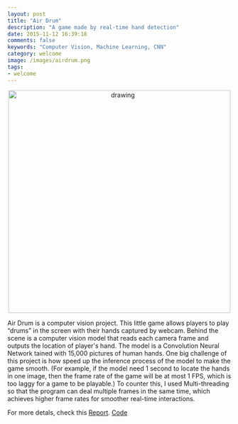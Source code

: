 ```yaml
---
layout: post
title: "Air Drum"
description: "A game made by real-time hand detection"
date: 2015-11-12 16:39:18
comments: false
keywords: "Computer Vision, Machine Learning, CNN"
category: welcome
image: /images/airdrum.png
tags:
- welcome
---
```

<p style="text-align:center;">
<img src="/webpage/images/airdrum.png" alt="drawing" width="500">
</p>
Air Drum is a computer vision project. This little game allows players to play “drums” in the screen with their hands captured by webcam. Behind the scene is a computer vision model that reads each camera frame and outputs the location of player's hand. The model is a Convolution Neural Network tained with 15,000 pictures of human hands. One big challenge of this project is how speed up the inference process of the model to make the game smooth. (For example, if the model need 1 second to locate the hands in one image, then the frame rate of the game will be at most 1 FPS, which is too laggy for a game to be playable.) To counter this, I used Multi-threading so that the program can deal multiple frames in the same time, which achieves higher frame rates for smoother real-time interactions. 

For more detals, check this [Report](/webpage/files/air-drum.pdf).
[Code](https://gitfront.io/r/ShuiFanZZ/gpAwC82TqEFW/airdrum/)

